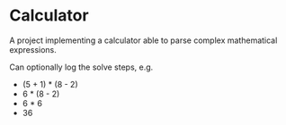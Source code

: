 # Calculator

A project implementing a calculator able to parse complex mathematical expressions.

Can optionally log the solve steps, e.g.

- (5 + 1) * (8 - 2)
- 6 * (8 - 2)
- 6 * 6
- 36